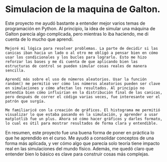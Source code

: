 # Simulacion de la maquina de Galton.
Este proyecto me ayudó bastante a entender mejor varios temas de programación en Python. Al principio, la idea de simular una máquina de Galton parecía algo complicada, pero mientras lo iba haciendo, me di cuenta de lo mucho que aprendí.

    Mejoré mi lógica para resolver problemas. La parte de decidir si las canicas iban hacia un lado o al otro me obligó a pensar bien en cómo usar los condicionales y los bucles para lograrlo. Esto me hizo reforzar las bases y me di cuenta de que aplicando bien las estructuras de control se pueden simular cosas reales de manera sencilla.

    Aprendí más sobre el uso de números aleatorios. Usar la función random() me permitió ver cómo los números aleatorios pueden ser clave en simulaciones y cómo afectan los resultados. Al principio no entendía bien cómo influirían en la distribución final de las canicas, pero después de correr el código varias veces, fue interesante ver el patrón que surgía.

    Me familiaricé con la creación de gráficos. El histograma me permitió visualizar lo que estaba pasando en la simulación, y aprender a usar matplotlib fue un plus. Ahora sé cómo hacer gráficos y darles formato, lo cual es útil para mostrar resultados de forma clara y entendible.

En resumen, este proyecto fue una buena forma de poner en práctica lo que he aprendido en el curso. Me ayudó a consolidar conceptos de una forma más aplicada, y ver cómo algo que parecía solo teoría tiene impacto real en las simulaciones del mundo físico. Además, me quedó claro que entender bien lo básico es clave para construir cosas más complejas.